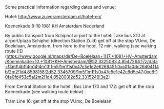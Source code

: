 Some practical information regarding dates and venue:

Hotel: http://www.zuiveramsterdam.nl/hotel-en/

Koenenkade 8-10 1081 KH Amsterdam Nederland

By public transport from Schiphol airport to the hotel: Take bus 310 at airport/plaza Schiphol (direction Station Zuid) get off at the stop VUmc, De Boelelaan, Amsterdam, from here to the hotel, 12 min. walking (see walking route )![}(https://www.google.nl/maps/dir/De+Boelelaan+1117,+1081+HV+Amsterdam/Koenenkade+10,+1081+KH+Amsterdam/@52.3325083,4.8547264,17z/data=!3m1!4b1!4m14!4m13!1m5!1m1!1s0x47c5e1e2e626845f:0xa01a0dc26d04114b!2m2!1d4.8598158!2d52.3345709!1m5!1m1!1s0x47c5e1e42c8d5e47:0xc8f10fa0fd453c5a!2m2!1d4.852003!2d52.3315249!3e2)

From Central Station to the hotel : Bus Line 170 and 172: get off at the stop Koenenkade (see walking route below) .

Tram Line 16: get off at the stop VUmc, De Boelelaan 
